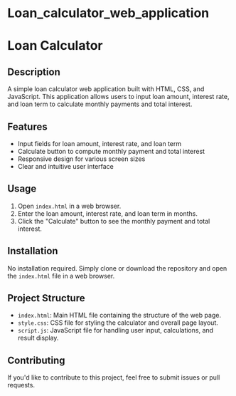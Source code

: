 # Loan_calculator_web_application

# Loan Calculator

## Description
A simple loan calculator web application built with HTML, CSS, and JavaScript. This application allows users to input loan amount, interest rate, and loan term to calculate monthly payments and total interest.

## Features
- Input fields for loan amount, interest rate, and loan term
- Calculate button to compute monthly payment and total interest
- Responsive design for various screen sizes
- Clear and intuitive user interface

## Usage
1. Open `index.html` in a web browser.
2. Enter the loan amount, interest rate, and loan term in months.
3. Click the "Calculate" button to see the monthly payment and total interest.

## Installation
No installation required. Simply clone or download the repository and open the `index.html` file in a web browser.

## Project Structure
- `index.html`: Main HTML file containing the structure of the web page.
- `style.css`: CSS file for styling the calculator and overall page layout.
- `script.js`: JavaScript file for handling user input, calculations, and result display.

## Contributing
If you'd like to contribute to this project, feel free to submit issues or pull requests.

##
